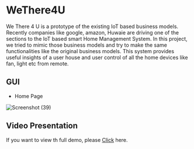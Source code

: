 # WeThere4U

We There 4 U is a prototype of the existing IoT based business models. Recently companies like google, amazon, Huwaie are driving one of the sections to the IoT based smart Home Management System. In this project, we tried to mimic those business models and try to make the same functionalities like the original business models. This system provides useful insights of a user house and user control of all the home devices like fan, light etc from remote. 

## GUI

* Home Page

![Screenshot (39)](https://user-images.githubusercontent.com/40347973/96717339-e0c80280-13d8-11eb-8c62-a7bf5dc3adc2.png)


## Video Presentation

If you want to view th full demo, please [Click](https://youtu.be/ZQee9jqujyQ) here. 
